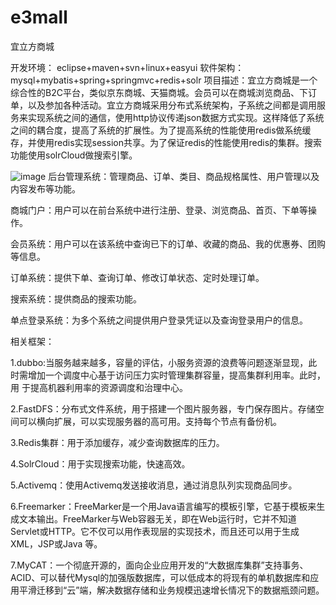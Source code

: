 # e3mall
宜立方商城

开发环境： eclipse+maven+svn+linux+easyui
软件架构： mysql+mybatis+spring+springmvc+redis+solr
项目描述：宜立方商城是一个综合性的B2C平台，类似京东商城、天猫商城。会员可以在商城浏览商品、下订单，以及参加各种活动。宜立方商城采用分布式系统架构，子系统之间都是调用服务来实现系统之间的通信，使用http协议传递json数据方式实现。这样降低了系统之间的耦合度，提高了系统的扩展性。为了提高系统的性能使用redis做系统缓存，并使用redis实现session共享。为了保证redis的性能使用redis的集群。搜索功能使用solrCloud做搜索引擎。

![image](https://github.com/ZzXxL1994/e3mall/blob/master/jiagou.png)
后台管理系统：管理商品、订单、类目、商品规格属性、用户管理以及内容发布等功能。

商城门户：用户可以在前台系统中进行注册、登录、浏览商品、首页、下单等操作。

会员系统：用户可以在该系统中查询已下的订单、收藏的商品、我的优惠券、团购等信息。

订单系统：提供下单、查询订单、修改订单状态、定时处理订单。

搜索系统：提供商品的搜索功能。

单点登录系统：为多个系统之间提供用户登录凭证以及查询登录用户的信息。

相关框架：

1.dubbo:当服务越来越多，容量的评估，小服务资源的浪费等问题逐渐显现，此时需增加一个调度中心基于访问压力实时管理集群容量，提高集群利用率。此时，用			于提高机器利用率的资源调度和治理中心。

2.FastDFS：分布式文件系统，用于搭建一个图片服务器，专门保存图片。存储空间可以横向扩展，可以实现服务器的高可用。支持每个节点有备份机。

3.Redis集群：用于添加缓存，减少查询数据库的压力。

4.SolrCloud：用于实现搜索功能，快速高效。

5.Activemq：使用Activemq发送接收消息，通过消息队列实现商品同步。

6.Freemarker：FreeMarker是一个用Java语言编写的模板引擎，它基于模板来生成文本输出。FreeMarker与Web容器无关，即在Web运行时，它并不知道Servlet或HTTP。它不仅可以用作表现层的实现技术，而且还可以用于生成XML，JSP或Java 等。

7.MyCAT：一个彻底开源的，面向企业应用开发的“大数据库集群”支持事务、ACID、可以替代Mysql的加强版数据库，可以低成本的将现有的单机数据库和应用平滑迁移到“云”端，解决数据存储和业务规模迅速增长情况下的数据瓶颈问题。
